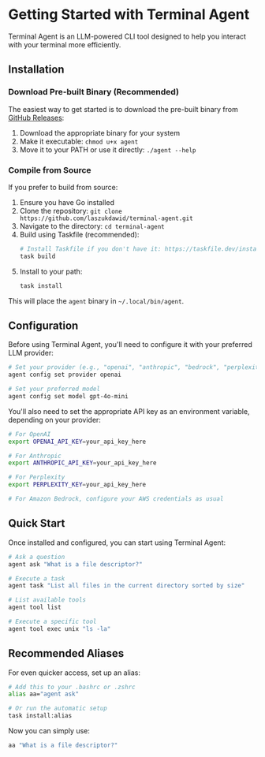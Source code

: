 # Getting Started with Terminal Agent

Terminal Agent is an LLM-powered CLI tool designed to help you interact with your terminal more efficiently.

## Installation

### Download Pre-built Binary (Recommended)

The easiest way to get started is to download the pre-built binary from [GitHub Releases](https://github.com/laszukdawid/terminal-agent/releases):

1. Download the appropriate binary for your system
2. Make it executable: `chmod u+x agent`
3. Move it to your PATH or use it directly: `./agent --help`

### Compile from Source

If you prefer to build from source:

1. Ensure you have Go installed
2. Clone the repository: `git clone https://github.com/laszukdawid/terminal-agent.git`
3. Navigate to the directory: `cd terminal-agent`
4. Build using Taskfile (recommended):
   ```sh
   # Install Taskfile if you don't have it: https://taskfile.dev/installation/
   task build
   ```
5. Install to your path:
   ```sh
   task install
   ```

This will place the `agent` binary in `~/.local/bin/agent`.

## Configuration

Before using Terminal Agent, you'll need to configure it with your preferred LLM provider:

```sh
# Set your provider (e.g., "openai", "anthropic", "bedrock", "perplexity")
agent config set provider openai

# Set your preferred model
agent config set model gpt-4o-mini
```

You'll also need to set the appropriate API key as an environment variable, depending on your provider:

```sh
# For OpenAI
export OPENAI_API_KEY=your_api_key_here

# For Anthropic
export ANTHROPIC_API_KEY=your_api_key_here

# For Perplexity
export PERPLEXITY_KEY=your_api_key_here

# For Amazon Bedrock, configure your AWS credentials as usual
```

## Quick Start

Once installed and configured, you can start using Terminal Agent:

```sh
# Ask a question
agent ask "What is a file descriptor?"

# Execute a task
agent task "List all files in the current directory sorted by size"

# List available tools
agent tool list

# Execute a specific tool
agent tool exec unix "ls -la"
```

## Recommended Aliases

For even quicker access, set up an alias:

```sh
# Add this to your .bashrc or .zshrc
alias aa="agent ask"

# Or run the automatic setup
task install:alias
```

Now you can simply use:

```sh
aa "What is a file descriptor?"
```
